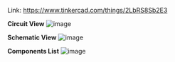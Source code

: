 Link: https://www.tinkercad.com/things/2LbRS8Sb2E3

**Circuit View**
![image](https://github.com/himansh19/Arduino-TinkedCad-Projects/assets/89848299/a38c4f33-c252-4678-9353-3f2e5fff1bca)

**Schematic View**
![image](https://github.com/himansh19/Arduino-TinkedCad-Projects/assets/89848299/3d0fedf7-fecc-4a1c-81b3-3cffbbf672c8)

**Components List**
![image](https://github.com/himansh19/Arduino-TinkedCad-Projects/assets/89848299/b42ed5ef-e238-4f87-b663-b5a9454212be)



